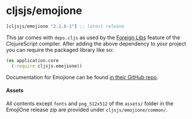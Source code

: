 # cljsjs/emojione


[](dependency)
```clojure
[cljsjs/emojione "2.2.6-1"] ;; latest release
```
[](/dependency)

This jar comes with `deps.cljs` as used by the [Foreign Libs][flibs] feature
of the ClojureScript compiler. After adding the above dependency to your project
you can require the packaged library like so:

```clojure
(ns application.core
  (:require cljsjs.emojione))
```

Documentation for Emojione can be found [in their GitHub repo](https://github.com/Ranks/emojione).

#### Assets

All contents except `fonts` and `png_512x512` of the `assets/` folder
in the EmojiOne release zip are provided under
`cljsjs/emojione/common/`.

[flibs]: https://github.com/clojure/clojurescript/wiki/Packaging-Foreign-Dependencies
